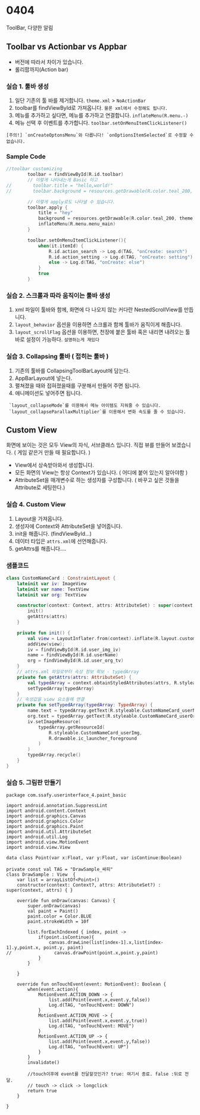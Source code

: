 # 0404

ToolBar, 다양한 알림

## Toolbar vs Actionbar vs Appbar

- 버전에 따라서 차이가 있습니다.
- 롤리팝까지(Action bar)

### 실습 1. 툴바 생성

1. 일단 기존의 툴 바를 제거합니다. `theme.xml` > `NoActionBar`
2. toolbar를 findViewById로 가져옵니다. `물론 xml에서 수정해도 됩니다.`
3. 메뉴를 추가하고 싶다면, 메뉴를 추가하고 연결합니다. `inflateMenu(R.menu.-)`
4. 메뉴 선택 후 이벤트를 추가합니다. `toolbar.setOnMenuItemClickListener()`

```
[주의!] `onCreateOptonsMenu`와 다릅니다! `onOptionsItemSelected`로 수정할 수 없습니다.
```

### Sample Code

```Kotlin
//toolbar customizing
        toolbar = findViewById(R.id.toolbar)
        // 이렇게 나타내는게 Basic 이고
//        toolbar.title = "hello,world!"
//        toolbar.background = resources.getDrawable(R.color.teal_200, theme)

        // 이렇게 apply로도 나타낼 수 있습니다.
        toolbar.apply {
            title = "hey"
            background = resources.getDrawable(R.color.teal_200, theme)
            inflateMenu(R.menu.menu_main)
        }

        toolbar.setOnMenuItemClickListener(){
            when(it.itemId) {
                R.id.action_search -> Log.d(TAG, "onCreate: search")
                R.id.action_setting -> Log.d(TAG, "onCreate: setting")
                else -> Log.d(TAG, "onCreate: else")
            }
            true
        }
```

### 실습 2. 스크롤과 따라 움직이는 툴바 생성

1. xml 파일이 툴바와 함께, 화면에 다 나오지 않는 커다란 NestedScrollView를 만듭니다.
2. `layout_behavior` 옵션을 이용하면 스크롤과 함께 툴바가 움직이게 해줍니다.
3. `layout_scrollFlag` 옵션을 이용하면, 천장에 붙은 툴바 혹은 내리면 내려오는 툴바로 설정이 가능하다. `설명하는게 재밌다`

### 실습 3. Collapsing 툴바 ( 접히는 툴바 )

1. 기존의 툴바를 CollapsingToolBarLayout에 담는다.
2. AppBarLayout에 넣는다.
3. 펼쳐졌을 때와 접혀졌을때를 구분해서 만들어 주면 됩니다.
4. 애니메이션도 넣어주면 됩니다.

```
 `layout_collapseMode`를 이용해서 메뉴 아이템도 지워줄 수 있습니다.
 `layout_collapseParallaxMultiplier`를 이용해서 변화 속도를 줄 수 있습니다.
```

## Custom View
화면에 보이는 것은 모두 View의 자식, 서브클래스 입니다.
직접 뷰를 만들어 보겠습니다. ( 게임 같은거 만들 때 필요합니다. )

- View에서 상속받아와서 생성합니다.
- 모든 화면의 View는 항상 Context가 있습니다. ( 어디에 붙어 있는지 알아야함 )
- AttributeSet을 매개변수로 하는 생성자를 구성합니다. ( 바꾸고 싶은 것들을 Attribute로 세팅한다.)

### 실습 4. Custom View
1. Layout을 가져옵니다.
2. 생성자에 Context와 AttributeSet을 넣어줍니다.
3. init을 해줍니다. (findViewById...)
4. 데이터 타입은 `attrs.xml`에 선언해줍니다.
5. getAttrs를 해줍니다.... 


### 샘플코드
```Kotlin
class CustomNameCard : ConstraintLayout {
    lateinit var iv: ImageView
    lateinit var name: TextView
    lateinit var org: TextView

    constructor(context: Context, attrs: AttributeSet) : super(context, attrs) {
        init()
        getAttrs(attrs)
    }

    private fun init() {
        val view = LayoutInflater.from(context).inflate(R.layout.custom_name_card_view, this, false)
        addView(view);
        iv = findViewById(R.id.user_img_iv)
        name = findViewById(R.id.userName)
        org = findViewById(R.id.user_org_tv)
    }
    // attrs.xml 파일로부터 속성 정보 확보 - typedArray
    private fun getAttrs(attrs: AttributeSet) {
        val typedArray = context.obtainStyledAttributes(attrs, R.styleable.CustomNameCard)
        setTypedArray(typedArray)
    }
    // 속성값을 view 요소들에 연결
    private fun setTypedArray(typedArray: TypedArray) {
        name.text = typedArray.getText(R.styleable.CustomNameCard_userName)
        org.text = typedArray.getText(R.styleable.CustomNameCard_userOrg)
        iv.setImageResource(
            typedArray.getResourceId(
                R.styleable.CustomNameCard_userImg,
                R.drawable.ic_launcher_foreground
            )
        )
        typedArray.recycle()
    }
}
```

### 실습 5. 그림판 만들기
```
package com.ssafy.userinterface_4.paint_basic

import android.annotation.SuppressLint
import android.content.Context
import android.graphics.Canvas
import android.graphics.Color
import android.graphics.Paint
import android.util.AttributeSet
import android.util.Log
import android.view.MotionEvent
import android.view.View

data class Point(var x:Float, var y:Float, var isContinue:Boolean)

private const val TAG = "DrawSample_싸피"
class DrawSample : View  {
    var list = arrayListOf<Point>()
    constructor(context: Context?, attrs: AttributeSet?) : super(context, attrs) { }

    override fun onDraw(canvas: Canvas) {
        super.onDraw(canvas)
        val paint = Paint()
        paint.color = Color.BLUE
        paint.strokeWidth = 10f

        list.forEachIndexed { index, point ->
            if(point.isContinue){
                canvas.drawLine(list[index-1].x,list[index-1].y,point.x, point.y, paint)
//                canvas.drawPoint(point.x,point.y,paint)
            }
        }

    }

    override fun onTouchEvent(event: MotionEvent): Boolean {
        when(event.action){
            MotionEvent.ACTION_DOWN -> {
                list.add(Point(event.x,event.y,false))
                Log.d(TAG, "onTouchEvent: DOWN")
            }
            MotionEvent.ACTION_MOVE -> {
                list.add(Point(event.x,event.y,true))
                Log.d(TAG, "onTouchEvent: MOVE")
            }
            MotionEvent.ACTION_UP -> {
                list.add(Point(event.x,event.y,false))
                Log.d(TAG, "onTouchEvent: UP")
            }
        }
        invalidate()

        //touch이후에 event를 전달할것인가? true: 여기서 종료. false :뒤로 전달.
        // touch -> click -> longclick
        return true
    }

}
```